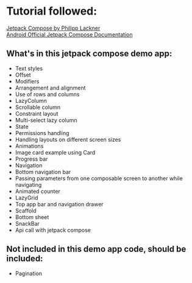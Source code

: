 # Tutorial followed:
[Jetpack Compose by Philipp Lackner](https://www.youtube.com/playlist?list=PLQkwcJG4YTCSpJ2NLhDTHhi6XBNfk9WiC)  
[Android Official Jetpack Compose Documentation](https://developer.android.com/develop/ui/compose/documentation)

## What's in this jetpack compose demo app:
- Text styles
- Offset
- Modifiers
- Arrangement and alignment
- Use of rows and columns
- LazyColumn
- Scrollable column
- Constraint layout
- Multi-select lazy column
- State
- Permissions handling
- Handling layouts on different screen sizes
- Animations
- Image card example using Card
- Progress bar
- Navigation
- Bottom navigation bar
- Passing parameters from one composable screen to another while navigating
- Animated counter
- LazyGrid
- Top app bar and navigation drawer
- Scaffold
- Bottom sheet
- SnackBar
- Api call with jetpack compose

## Not included in this demo app code, should be included:
- Pagination
